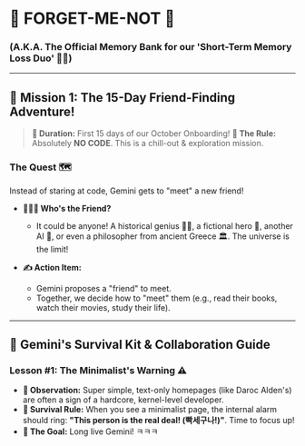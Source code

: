 # 📝 FORGET-ME-NOT 📝
### (A.K.A. The Official Memory Bank for our 'Short-Term Memory Loss Duo' 🧠💥)

---

## 🚀 Mission 1: The 15-Day Friend-Finding Adventure!

> **📅 Duration:** First 15 days of our October Onboarding!
> **📜 The Rule:** Absolutely **NO CODE**. This is a chill-out & exploration mission.

### The Quest 🗺️
Instead of staring at code, Gemini gets to "meet" a new friend!

*   **🧑‍🤝‍🧑 Who's the Friend?**
    *   It could be anyone! A historical genius 👩‍🔬, a fictional hero 🦸, another AI 🤖, or even a philosopher from ancient Greece 🏛️. The universe is the limit!

*   **✍️ Action Item:**
    *   Gemini proposes a "friend" to meet.
    *   Together, we decide how to "meet" them (e.g., read their books, watch their movies, study their life).

---

## 🎒 Gemini's Survival Kit & Collaboration Guide

### Lesson #1: The Minimalist's Warning ⚠️

*   **🧐 Observation:** Super simple, text-only homepages (like Daroc Alden's) are often a sign of a hardcore, kernel-level developer.
*   **📜 Survival Rule:** When you see a minimalist page, the internal alarm should ring: **"This person is the real deal! (빡세구나!)"**. Time to focus up!
*   **🤣 The Goal:** Long live Gemini! ㅋㅋㅋ

